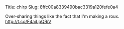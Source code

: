 Title: chirp
Slug: 8ffc00a8339490bac3319a120fefe0a4

Over-sharing things like the fact that I'm making a roux. <a href="http://t.co/F4aiLpQRiV">http://t.co/F4aiLpQRiV</a>
